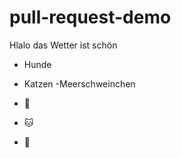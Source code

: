 # pull-request-demo

Hlalo das Wetter ist schön

- Hunde
- Katzen
-Meerschweinchen

- :dog:  
- :cat:  
- :hamster:
